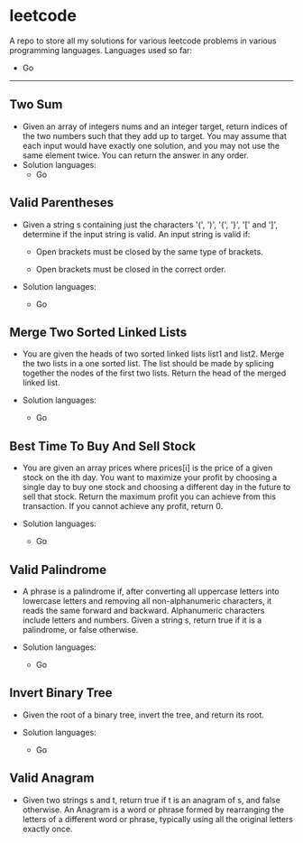 # leetcode

A repo to store all my solutions for various leetcode problems in various programming languages. Languages used so far:

- Go

---

## Two Sum

- Given an array of integers nums and an integer target, return indices of the two numbers such that they add up to target. You may assume that each input would have exactly one solution, and you may not use the same element twice. You can return the answer in any order.
- Solution languages:
  - Go

## Valid Parentheses

- Given a string s containing just the characters '(', ')', '{', '}', '[' and ']', determine if the input string is valid. An input string is valid if:

  - Open brackets must be closed by the same type of brackets.

  - Open brackets must be closed in the correct order.

- Solution languages:
  - Go

## Merge Two Sorted Linked Lists

- You are given the heads of two sorted linked lists list1 and list2. Merge the two lists in a one sorted list. The list should be made by splicing together the nodes of the first two lists. Return the head of the merged linked list.

- Solution languages:
  - Go

## Best Time To Buy And Sell Stock

- You are given an array prices where prices[i] is the price of a given stock on the ith day. You want to maximize your profit by choosing a single day to buy one stock and choosing a different day in the future to sell that stock. Return the maximum profit you can achieve from this transaction. If you cannot achieve any profit, return 0.

- Solution languages:
  - Go

## Valid Palindrome

- A phrase is a palindrome if, after converting all uppercase letters into lowercase letters and removing all non-alphanumeric characters, it reads the same forward and backward. Alphanumeric characters include letters and numbers. Given a string s, return true if it is a palindrome, or false otherwise.

- Solution languages:
  - Go

## Invert Binary Tree

- Given the root of a binary tree, invert the tree, and return its root.

- Solution languages:
  - Go

## Valid Anagram

- Given two strings s and t, return true if t is an anagram of s, and false otherwise. An Anagram is a word or phrase formed by rearranging the letters of a different word or phrase, typically using all the original letters exactly once.
